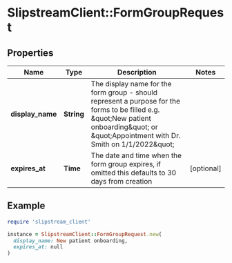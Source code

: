 # SlipstreamClient::FormGroupRequest

## Properties

| Name | Type | Description | Notes |
| ---- | ---- | ----------- | ----- |
| **display_name** | **String** | The display name for the form group - should represent a purpose for the forms to be filled e.g. \&quot;New patient onboarding\&quot; or \&quot;Appointment with Dr. Smith on 1/1/2022\&quot; |  |
| **expires_at** | **Time** | The date and time when the form group expires, if omitted this defaults to 30 days from creation | [optional] |

## Example

```ruby
require 'slipstream_client'

instance = SlipstreamClient::FormGroupRequest.new(
  display_name: New patient onboarding,
  expires_at: null
)
```

